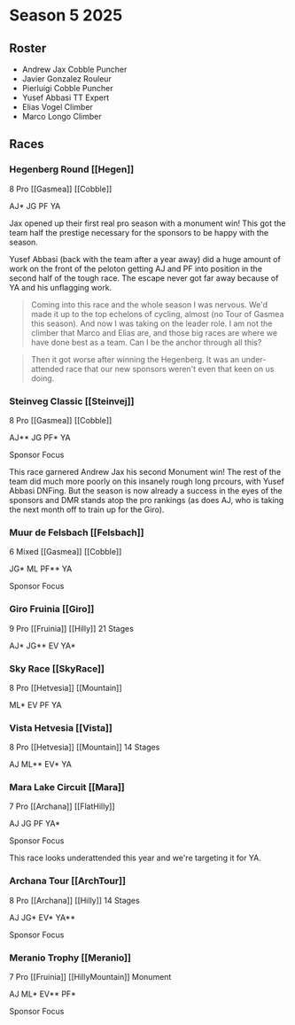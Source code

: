 # Season 5 2025

## Roster

* Andrew Jax Cobble Puncher
* Javier Gonzalez Rouleur
* Pierluigi Cobble Puncher
* Yusef Abbasi TT Expert
* Elias Vogel Climber
* Marco Longo Climber

## Races

### Hegenberg Round [[Hegen]]

8 Pro [[Gasmea]] [[Cobble]]

AJ* JG PF YA

Jax opened up their first real pro season with a monument win! This got the team half the prestige necessary for the sponsors to be happy with the season.

Yusef Abbasi (back with the team after a year away) did a huge amount of work on the front of the peloton getting AJ and PF into position in the second half of the tough race. The escape never got far away because of YA and his unflagging work.

> Coming into this race and the whole season I was nervous. We'd made it up to the top echelons of cycling, almost (no Tour of Gasmea this season). And now I was taking on the leader role. I am not the climber that Marco and Elias are, and those big races are where we have done best as a team. Can I be the anchor through all this?

> Then it got worse after winning the Hegenberg. It was an under-attended race that our new sponsors weren't even that keen on us doing.


### Steinveg Classic [[Steinvej]]

8 Pro [[Gasmea]] [[Cobble]]

AJ** JG PF* YA

Sponsor Focus

This race garnered Andrew Jax his second Monument win! The rest of the team did much more poorly on this insanely rough long prcours, with Yusef Abbasi DNFing. But the season is now already a success in the eyes of the sponsors and DMR stands atop the pro rankings (as does AJ, who is taking the next month off to train up for the Giro).

### Muur de Felsbach [[Felsbach]]

6 Mixed [[Gasmea]] [[Cobble]]

JG* ML PF** YA

Sponsor Focus

### Giro Fruinia [[Giro]]

9 Pro [[Fruinia]] [[Hilly]] 21 Stages

AJ* JG** EV YA*

### Sky Race [[SkyRace]]

8 Pro [[Hetvesia]] [[Mountain]]

ML* EV PF YA

### Vista Hetvesia [[Vista]]

8 Pro [[Hetvesia]] [[Mountain]] 14 Stages

AJ ML** EV* YA

### Mara Lake Circuit [[Mara]]

7 Pro [[Archana]] [[FlatHilly]]

AJ JG PF YA*

Sponsor Focus

This race looks underattended this year and we're targeting it for YA.

### Archana Tour [[ArchTour]]

8 Pro [[Archana]] [[Hilly]] 14 Stages

AJ JG* EV* YA**

Sponsor Focus

### Meranio Trophy [[Meranio]]

7 Pro [[Fruinia]] [[HillyMountain]] Monument

AJ ML* EV** PF*

Sponsor Focus